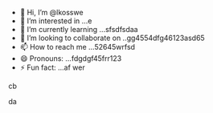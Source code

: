 - 👋 Hi, I’m @lkosswe
- 👀 I’m interested in ...e
- 🌱 I’m currently learning ...sfsdfsdaa
- 💞️ I’m looking to collaborate on ..gg4554dfg46123asd65
- 📫 How to reach me ...52645wrfsd
- 😄 Pronouns: ...fdgdgf45frr123
- ⚡ Fun fact: ...af
wer
<!---53
lkosswe/lkosswe is a ✨ special ✨ repository because its `README.md` (this file) appears on your GitHub profile.
You can click the Preview link to take a look at your changes.
--->cb
da
